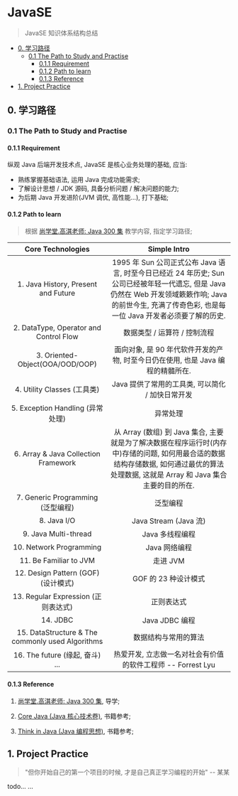 # JavaSE
> JavaSE 知识体系结构总结

<!-- MarkdownTOC -->

- [0. 学习路径](#0-%E5%AD%A6%E4%B9%A0%E8%B7%AF%E5%BE%84)
    - [0.1 The Path to Study and Practise](#01-the-path-to-study-and-practise)
        - [0.1.1 Requirement](#011-requirement)
        - [0.1.2 Path to learn](#012-path-to-learn)
        - [0.1.3 Reference](#013-reference)
- [1. Project Practice](#1-project-practice)

<!-- /MarkdownTOC -->


<a name="0-%E5%AD%A6%E4%B9%A0%E8%B7%AF%E5%BE%84"></a>
## 0. 学习路径

<a name="01-the-path-to-study-and-practise"></a>
### 0.1 The Path to Study and Practise

<a name="011-requirement"></a>
#### 0.1.1 Requirement

纵观 Java 后端开发技术点, JavaSE 是核心业务处理的基础, 应当:  

- 熟练掌握基础语法, 运用 Java 完成功能需求;  
- 了解设计思想 / JDK 源码, 具备分析问题 / 解决问题的能力;
- 为后期 Java 开发进阶(JVM 调优, 高性能...), 打下基础;  

<a name="012-path-to-learn"></a>
#### 0.1.2 Path to learn
> 根据 [尚学堂.高淇老师: Java 300 集]() 教学内容, 指定学习路径;

|                  Core Technologies                   |                                                              Simple Intro                                                              |
|:----------------------------------------------------:|:--------------------------------------------------------------------------------------------------------------------------------------:|
|         1. Java History, Present and Future          |   1995 年 Sun 公司正式公布 Java 语言, 时至今日已经近 24 年历史; Sun 公司已经被年轻一代遗忘, 但是 Java 仍然在 Web 开发领域簌簌作响; Java 的前世今生, 充满了传奇色彩, 也是每一位 Java 开发者必须要了解的历史.   |
|        2. DataType, Operator and Control Flow        |                                                           数据类型 / 运算符 / 控制流程                                                            |
|           3. Oriented-Object(OOA/OOD/OOP)            |                                            面向对象, 是 90 年代软件开发的产物, 时至今日仍在使用, 也是 Java 编程的精髓所在.                                            |
|               4. Utility Classes (工具类)               |                                                     Java 提供了常用的工具类, 可以简化 / 加快日常开发                                                      |
|             5. Exception Handling (异常处理)             |                                                                  异常处理                                                                  |
|         6. Array & Java Collection Framework         |            从 Array (数组) 到 Java 集合, 主要就是为了解决数据在程序运行时(内存中)存储的问题, 如何用最合适的数据结构存储数据, 如何通过最优的算法处理数据, 这就是 Array 和 Java 集合主要的目的所在.             |
|            7. Generic Programming (泛型编程)             |                                                                  泛型编程                                                                  |
|                     8. Java I/O                      |                                                          Java Stream (Java 流)                                                          |
|                 9. Java Multi-thread                 |                                                               Java 多线程编程                                                               |
|               10. Network Programming                |                                                               Java 网络编程                                                                |
|                11. Be Familiar to JVM                |                                                                 走进 JVM                                                                 |
|           12. Design Pattern (GOF) (设计模式)            |                                                             GOF 的 23 种设计模式                                                             |
|            13. Regular Expression (正则表达式)            |                                                                 正则表达式                                                                  |
|                       14. JDBC                       |                                                              Java JDBC 编程                                                              |
|   15. DataStructure & The commonly used Algorithms   |                                                               数据结构与常用的算法                                                               |
|             16. The future (缘起, 奋斗) ...              |                                                热爱开发, 立志做一名对社会有价值的软件工程师   -- Forrest Lyu                                                |

<a name="013-reference"></a>
#### 0.1.3 Reference

1. [尚学堂.高淇老师: Java 300 集](http://www.bjsxt.com/download.html), 导学;

2. [Core Java (Java 核心技术卷)](https://pan.baidu.com/s/1o7ZnJrO#list/path=%2F), 书籍参考;

3. [Think in Java (Java 编程思想)](https://pan.baidu.com/s/1o7ZnJrO#list/path=%2F), 书籍参考;

<a name="1-project-practice"></a>
## 1. Project Practice
> "但你开始自己的第一个项目的时候, 才是自己真正学习编程的开始"  -- 某某

todo... ...
